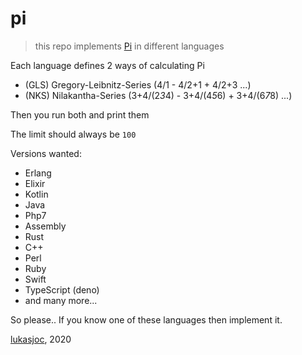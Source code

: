 # pi

> this repo implements [Pi](https://en.wikipedia.org/wiki/Pi) in different languages

Each language defines 2 ways of calculating Pi
- (GLS) Gregory-Leibnitz-Series (4/1 - 4/2+1 + 4/2+3 ...)
- (NKS) Nilakantha-Series (3+4/(2*3*4) - 3+4/(4*5*6) + 3+4/(6*7*8) ...)

Then you run both and print them

The limit should always be ``100``

Versions wanted:
- Erlang
- Elixir
- Kotlin
- Java
- Php7
- Assembly
- Rust
- C++
- Perl
- Ruby
- Swift
- TypeScript (deno)
- and many more...

So please.. If you know one of these languages then implement it.

[lukasjoc](https://lukasjoc.com), 2020
